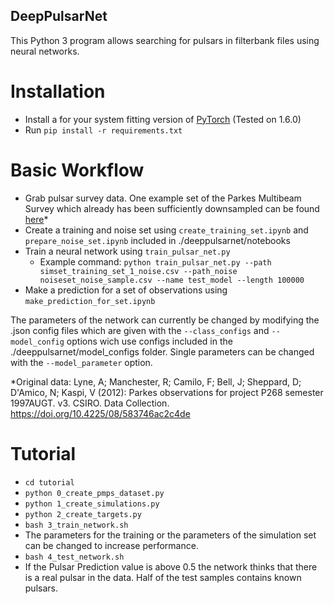 ## DeepPulsarNet
 
This Python 3 program allows searching for pulsars in filterbank files using neural networks.

# Installation

* Install a for your system fitting version of [PyTorch](http://github.com) (Tested on 1.6.0)
* Run `pip install -r requirements.txt`


# Basic Workflow

* Grab pulsar survey data. One example set of the Parkes Multibeam Survey which already has been sufficiently downsampled can be found [here](https://uni-bielefeld.sciebo.de/s/LoENwCQgzV8VFMg)\*
* Create a training and noise set using `create_training_set.ipynb` and `prepare_noise_set.ipynb` included in ./deeppulsarnet/notebooks
* Train a neural network using `train_pulsar_net.py`
	* Example command: `python train_pulsar_net.py --path simset_training_set_1_noise.csv --path_noise noiseset_noise_sample.csv --name test_model --length 100000`
* Make a prediction for a set of observations using `make_prediction_for_set.ipynb`

The parameters of the network can currently be changed by modifying the .json config files which are given with the `--class_configs` and `-- model_config` options wich use configs included in the ./deeppulsarnet/model_configs folder. Single parameters can be changed with the `--model_parameter` option.

\*Original data:
Lyne, A; Manchester, R; Camilo, F; Bell, J; Sheppard, D; D'Amico, N; Kaspi, V (2012): Parkes observations for project P268 semester 1997AUGT. v3. CSIRO. Data Collection. https://doi.org/10.4225/08/583746ac2c4de


# Tutorial

* `cd tutorial`
* `python 0_create_pmps_dataset.py`
* `python 1_create_simulations.py`
* `python 2_create_targets.py`
* `bash 3_train_network.sh`
* The parameters for the training or the parameters of the simulation set can be changed to increase performance.
* `bash 4_test_network.sh`
* If the Pulsar Prediction value is above 0.5 the network thinks that there is a real pulsar in the data. Half of the test samples contains known pulsars.
